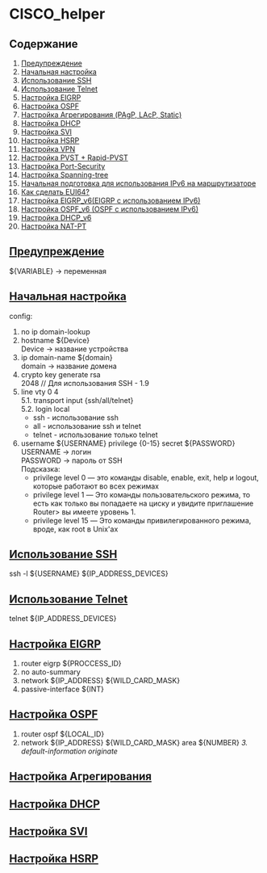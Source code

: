 # CISCO_helper
## Содержание
1. <a href=1>Предупреждение</a>
2. <a href=2>Начальная настройка</a>
3. <a href=3>Использование SSH</a>
4. <a href=4>Использование Telnet</a>
5. <a href=5>Настройка EIGRP</a>
6. <a href=6>Настройка OSPF</a>
7. <a href=7>Настройка Агрегирования (PAgP, LAсP, Static)</a>
8. <a href=8>Настройка DHCP</a>
9. <a href=9>Настройка SVI</a>
10. <a href=10>Настройка HSRP</a>
11. <a href=11>Настройка VPN</a>
12. <a href=12>Настройка PVST + Rapid-PVST</a>
13. <a href=13>Настройка Port-Security</a>
14. <a href=14>Настройка Spanning-tree</a>
15. <a href=15>Начальная подготовка для использования IPv6 на маршрутизаторе</a>
16. <a href=16>Как сделать EUI64?</a>
17. <a href=17>Настройка EIGRP_v6(EIGRP с использованием IPv6)</a>
18. <a href=18>Настройка OSPF_v6 (OSPF с использованием IPv6)</a>
19. <a href=19>Настройка DHCP_v6</a>
20. <a href=20>Настройка NAT-PT</a>


## <a href=#1>Предупреждение </a>
${VARIABLE} -> переменная


## <a href=#2>Начальная настройка </a>
config:
  1. no ip domain-lookup
  2. hostname ${Device}
  <br> Device -> название устройства
  4. ip domain-name ${domain}
  <br> domain -> название домена
  6. crypto key generate rsa
      <br> 2048 // Для использования SSH - 1.9
  5. line vty 0 4
<br>5.1. transport input {ssh/all/telnet}
<br>5.2. login local
      * ssh - использование ssh
      * all - использование ssh и telnet
      * telnet - использование только telnet
   6. username ${USERNAME} privilege {0-15} secret ${PASSWORD}
   <br> USERNAME -> логин
   <br> PASSWORD -> пароль от SSH
   </br> Подсказка: 
        * privilege level 0 — это команды disable, enable, exit, help и logout, которые работают во всех режимах
        * privilege level 1 — Это команды пользовательского режима, то есть как только вы попадаете на циску и увидите приглашение Router> вы имеете уровень 1.
        * privilege level 15 — Это команды привилегированного режима, вроде, как root в Unix'ах


 ##  <a href=#3>Использование SSH</a>
 
 ssh -l ${USERNAME} ${IP_ADDRESS_DEVICES}
 
 ##  <a href=#4>Использование Telnet</a>
 
 telnet ${IP_ADDRESS_DEVICES}
 
 ##  <a href=#5>Настройка EIGRP </a>
  1. router eigrp ${PROCCESS_ID}
  2. no auto-summary
  3. network ${IP_ADDRESS} ${WILD_CARD_MASK}
  4. passive-interface ${INT}
  ##  <a href=#6>Настройка OSPF </a>
  1. router ospf ${LOCAL_ID}
  2. network ${IP_ADDRESS} ${WILD_CARD_MASK} area ${NUMBER}
  *3. default-information originate*
  ##  <a href=#8>Настройка Агрегирования </a>
  
  ##  <a href=#9>Настройка DHCP </a>
  
  ##  <a href=#10>Настройка SVI  </a>
  
  ##  <a href=#11>Настройка HSRP  </a>
  
  
